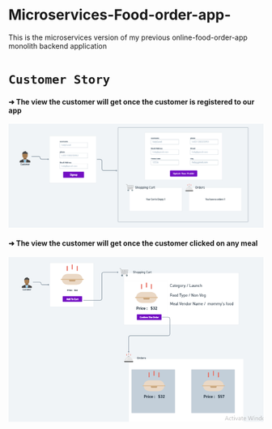 # Microservices-Food-order-app-
This is the microservices version of my previous online-food-order-app monolith backend application 

# `Customer Story`
#### ➜ The view the customer will get once the customer is registered to our app<br>
![](customer-login-story.png)

#### ➜ The view the customer will get once the customer clicked on any meal <br>
![](customer-add-to-cart-story.PNG)